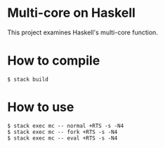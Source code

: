 # Multi-core on Haskell

This project examines Haskell's multi-core function.

# How to compile

```
$ stack build
```

# How to use

```
$ stack exec mc -- normal +RTS -s -N4
$ stack exec mc -- fork +RTS -s -N4
$ stack exec mc -- eval +RTS -s -N4
```

